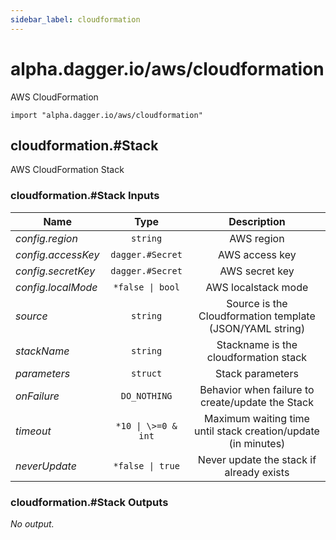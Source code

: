 ```yaml
---
sidebar_label: cloudformation
---
```


# alpha.dagger.io/aws/cloudformation

AWS CloudFormation

```cue
import "alpha.dagger.io/aws/cloudformation"
```

## cloudformation.#Stack

AWS CloudFormation Stack

### cloudformation.#Stack Inputs

| Name                 | Type                   | Description                                                     |
| -------------        |:-------------:         |:-------------:                                                  |
|*config.region*       | `string`               |AWS region                                                       |
|*config.accessKey*    | `dagger.#Secret`       |AWS access key                                                   |
|*config.secretKey*    | `dagger.#Secret`       |AWS secret key                                                   |
|*config.localMode*    | `*false \| bool`       |AWS localstack mode                                              |
|*source*              | `string`               |Source is the Cloudformation template (JSON/YAML string)         |
|*stackName*           | `string`               |Stackname is the cloudformation stack                            |
|*parameters*          | `struct`               |Stack parameters                                                 |
|*onFailure*           | `DO_NOTHING`           |Behavior when failure to create/update the Stack                 |
|*timeout*             | `*10 \| \>=0 & int`    |Maximum waiting time until stack creation/update (in minutes)    |
|*neverUpdate*         | `*false \| true`       |Never update the stack if already exists                         |

### cloudformation.#Stack Outputs

_No output._
